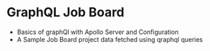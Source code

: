 # GraphQL Job Board

- Basics of graphQl with Apollo Server and Configuration
- A Sample Job Board project data fetched using qraphql queries 

